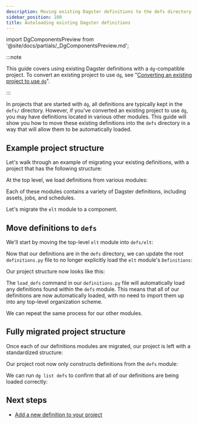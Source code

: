 ```yaml
---
description: Moving existing Dagster definitions to the defs directory of a dg-compatible project.
sidebar_position: 100
title: Autoloading existing Dagster definitions
---
```


import DgComponentsPreview from '@site/docs/partials/\_DgComponentsPreview.md';

<DgComponentsPreview />

:::note

This guide covers using existing Dagster definitions with a `dg`-compatible project. To convert an existing project to use `dg`, see "[Converting an existing project to use `dg`](/guides/labs/dg/incrementally-adopting-dg/migrating-project)".

:::

In projects that are started with `dg`, all definitions are typically kept in the `defs/` directory. However, if you've converted an existing project to use `dg`, you may have definitions located in various other modules. This guide will show you how to move these existing definitions into the `defs` directory in a way that will allow them to be automatically loaded.

## Example project structure

Let's walk through an example of migrating your existing definitions, with a project that has the following structure:

<CliInvocationExample path="docs_snippets/docs_snippets/guides/dg/migrating-definitions/1-tree.txt" />

At the top level, we load definitions from various modules:

<CodeExample
  path="docs_snippets/docs_snippets/guides/dg/migrating-definitions/2-definitions-before.py"
  startAfter="start"
  title="my_existing_project/definitions.py"
/>

Each of these modules contains a variety of Dagster definitions, including assets, jobs, and schedules.

Let's migrate the `elt` module to a component.

## Move definitions to `defs`

We'll start by moving the top-level `elt` module into `defs/elt`:

<CliInvocationExample path="docs_snippets/docs_snippets/guides/dg/migrating-definitions/3-mv.txt" />

Now that our definitions are in the `defs` directory, we can update the root `definitions.py` file to no longer explicitly load the `elt` module's `Definitions`:

<CodeExample
  path="docs_snippets/docs_snippets/guides/dg/migrating-definitions/4-definitions-after.py"
  title="my_existing_project/definitions.py"
/>

Our project structure now looks like this:

<CliInvocationExample path="docs_snippets/docs_snippets/guides/dg/migrating-definitions/5-tree-after.txt" />

The `load_defs` command in our `definitions.py` file will automatically load any definitions found within the `defs` module. This means that all of our definitions are now automatically loaded, with no need to import them up into any top-level organization scheme.

We can repeat the same process for our other modules.

## Fully migrated project structure

Once each of our definitions modules are migrated, our project is left with a standardized structure:

<CliInvocationExample path="docs_snippets/docs_snippets/guides/dg/migrating-definitions/6-tree-after-all.txt" />

Our project root now only constructs definitions from the `defs` module:

<CodeExample
  path="docs_snippets/docs_snippets/guides/dg/migrating-definitions/7-definitions-after-all.py"
  title="my_existing_project/definitions.py"
/>

We can run `dg list defs` to confirm that all of our definitions are being loaded correctly:

<CodeExample
  path="docs_snippets/docs_snippets/guides/dg/migrating-definitions/8-list-defs-after-all.txt"
  title="my_existing_project/definitions.py"
/>

## Next steps

- [Add a new definition to your project](/guides/labs/dg/dagster-definitions)
